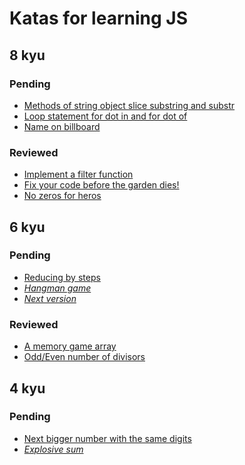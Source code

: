 # Katas for learning JS

## 8 kyu

### Pending

* [Methods of string object slice substring and substr](http://www.codewars.com/kata/training-js-number-16-methods-of-string-object-slice-substring-and-substr)
* [Loop statement for dot in and for dot of](http://www.codewars.com/kata/training-js-number-12-loop-statement-for-dot-in-and-for-dot-of)
* [Name on billboard](http://www.codewars.com/kata/name-on-billboard)

### Reviewed

* [Implement a filter function](http://www.codewars.com/kata/56dd9b84fe5754786f0014f7)
* [Fix your code before the garden dies!](http://www.codewars.com/kata/57158fb92ad763bb180004e7)
* [No zeros for heros](http://www.codewars.com/kata/570a6a46455d08ff8d001002)

## 6 kyu

### Pending

* [Reducing by steps](http://www.codewars.com/kata/reducing-by-steps)
* *[Hangman game](http://www.codewars.com/kata/hangman-game)*
* *[Next version](http://www.codewars.com/kata/next-version)*

### Reviewed

* [A memory game array](http://www.codewars.com/kata/a-memory-game-array)
* [Odd/Even number of divisors](http://www.codewars.com/kata/55830eec3e6b6c44ff000040)

## 4 kyu

### Pending

* [Next bigger number with the same digits](http://www.codewars.com/kata/next-bigger-number-with-the-same-digits)
* *[Explosive sum](http://www.codewars.com/kata/explosive-sum)*